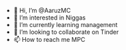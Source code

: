 - 👋 Hi, I’m @AaruzMC
- 👀 I’m interested in Niggas
- 🌱 I’m currently learning management 
- 💞️ I’m looking to collaborate on Tinder
- 📫 How to reach me MPC 

<!---
AaruzMC/AaruzMC is a ✨ special ✨ repository because its `README.md` (this file) appears on your GitHub profile.
You can click the Preview link to take a look at your changes.
--->
